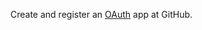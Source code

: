 Create and register an [OAuth](https://docs.github.com/en/developers/apps/building-oauth-apps/creating-an-oauth-app) app at GitHub.